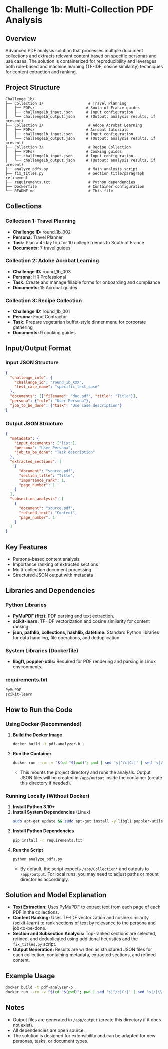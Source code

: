# Challenge 1b: Multi-Collection PDF Analysis

## Overview
Advanced PDF analysis solution that processes multiple document collections and extracts relevant content based on specific personas and use cases. The solution is containerized for reproducibility and leverages both rule-based and machine learning (TF-IDF, cosine similarity) techniques for content extraction and ranking.

## Project Structure
```
Challenge_1b/
├── Collection 1/                    # Travel Planning
│   ├── PDFs/                       # South of France guides
│   ├── challenge1b_input.json      # Input configuration
│   └── challenge1b_output.json     # (Output: analysis results, if present)
├── Collection 2/                    # Adobe Acrobat Learning
│   ├── PDFs/                       # Acrobat tutorials
│   ├── challenge1b_input.json      # Input configuration
│   └── challenge1b_output.json     # (Output: analysis results, if present)
├── Collection 3/                    # Recipe Collection
│   ├── PDFs/                       # Cooking guides
│   ├── challenge1b_input.json      # Input configuration
│   └── challenge1b_output.json     # (Output: analysis results, if present)
├── analyze_pdfs.py                  # Main analysis script
├── fix_titles.py                    # Section title/paragraph refinement
├── requirements.txt                 # Python dependencies
├── Dockerfile                       # Container configuration
└── README.md                        # This file
```

## Collections

### Collection 1: Travel Planning
- **Challenge ID:** round_1b_002
- **Persona:** Travel Planner
- **Task:** Plan a 4-day trip for 10 college friends to South of France
- **Documents:** 7 travel guides

### Collection 2: Adobe Acrobat Learning
- **Challenge ID:** round_1b_003
- **Persona:** HR Professional
- **Task:** Create and manage fillable forms for onboarding and compliance
- **Documents:** 15 Acrobat guides

### Collection 3: Recipe Collection
- **Challenge ID:** round_1b_001
- **Persona:** Food Contractor
- **Task:** Prepare vegetarian buffet-style dinner menu for corporate gathering
- **Documents:** 9 cooking guides

## Input/Output Format

### Input JSON Structure
```json
{
  "challenge_info": {
    "challenge_id": "round_1b_XXX",
    "test_case_name": "specific_test_case"
  },
  "documents": [{"filename": "doc.pdf", "title": "Title"}],
  "persona": {"role": "User Persona"},
  "job_to_be_done": {"task": "Use case description"}
}
```

### Output JSON Structure
```json
{
  "metadata": {
    "input_documents": ["list"],
    "persona": "User Persona",
    "job_to_be_done": "Task description"
  },
  "extracted_sections": [
    {
      "document": "source.pdf",
      "section_title": "Title",
      "importance_rank": 1,
      "page_number": 1
    }
  ],
  "subsection_analysis": [
    {
      "document": "source.pdf",
      "refined_text": "Content",
      "page_number": 1
    }
  ]
}
```

## Key Features
- Persona-based content analysis
- Importance ranking of extracted sections
- Multi-collection document processing
- Structured JSON output with metadata

## Libraries and Dependencies

### Python Libraries
- **PyMuPDF (fitz):** PDF parsing and text extraction.
- **scikit-learn:** TF-IDF vectorization and cosine similarity for content ranking.
- **json, pathlib, collections, hashlib, datetime:** Standard Python libraries for data handling, file operations, and deduplication.

### System Libraries (Dockerfile)
- **libgl1, poppler-utils:** Required for PDF rendering and parsing in Linux environments.

### requirements.txt
```
PyMuPDF
scikit-learn
```

## How to Run the Code

### Using Docker (Recommended)
1. **Build the Docker Image**
   ```sh
   docker build -t pdf-analyzer-b .
   ```
2. **Run the Container**
   ```sh
   docker run --rm -v "$(cd "$(pwd)"; pwd | sed 's|^/c|C:|' | sed 's|/|\\|g'):/app" pdf-analyzer-b
   ```
   - This mounts the project directory and runs the analysis. Output JSON files will be created in `/app/output` inside the container (create this directory if needed).

### Running Locally (Without Docker)
1. **Install Python 3.10+**
2. **Install System Dependencies** (Linux)
   ```sh
   sudo apt-get update && sudo apt-get install -y libgl1 poppler-utils
   ```
3. **Install Python Dependencies**
   ```sh
   pip install -r requirements.txt
   ```
4. **Run the Script**
   ```sh
   python analyze_pdfs.py
   ```
   - By default, the script expects `/app/Collection*` and outputs to `/app/output`. For local runs, you may need to adjust paths or mount directories accordingly.

## Solution and Model Explanation

- **Text Extraction:** Uses PyMuPDF to extract text from each page of each PDF in the collections.
- **Content Ranking:** Uses TF-IDF vectorization and cosine similarity (scikit-learn) to rank sections of text by relevance to the persona and job-to-be-done.
- **Section and Subsection Analysis:** Top-ranked sections are selected, refined, and deduplicated using additional heuristics and the `fix_titles.py` script.
- **Output Generation:** Results are written as structured JSON files for each collection, containing metadata, extracted sections, and refined content.

## Example Usage

```sh
docker build -t pdf-analyzer-b .
docker run --rm -v "$(cd "$(pwd)"; pwd | sed 's|^/c|C:|' | sed 's|/|\\|g'):/app" pdf-analyzer-b
```

## Notes
- Output files are generated in `/app/output` (create this directory if it does not exist).
- All dependencies are open source.
- The solution is designed for extensibility and can be adapted for new personas, tasks, or document types.

